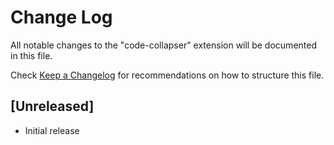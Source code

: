 # Change Log

All notable changes to the "code-collapser" extension will be documented in this file.

Check [Keep a Changelog](http://keepachangelog.com/) for recommendations on how to structure this file.

## [Unreleased]

- Initial release